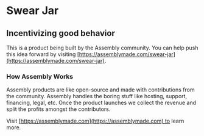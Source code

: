 # Swear Jar

## Incentivizing good behavior 

This is a product being built by the Assembly community. You can help push this idea forward by visiting [https://assemblymade.com/swear-jar](https://assemblymade.com/swear-jar).

### How Assembly Works

Assembly products are like open-source and made with contributions from the community. Assembly handles the boring stuff like hosting, support, financing, legal, etc. Once the product launches we collect the revenue and split the profits amongst the contributors.

Visit [https://assemblymade.com](https://assemblymade.com) to learn more.

